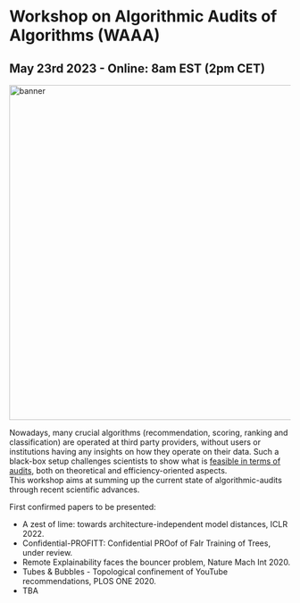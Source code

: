 # Workshop on Algorithmic Audits of Algorithms (WAAA)
## May 23rd 2023 - Online: 8am EST (2pm CET) 

<img src="https://github.com/erwanlemerrer/awesome-audit-algorithms/blob/main/resources/audit.png" width="600" alt="banner" class="center">

Nowadays, many crucial algorithms (recommendation, scoring, ranking and classification) are operated at third party providers, without users or institutions having any insights on how they operate on their data. Such a black-box setup challenges scientists to show what is [feasible in terms of audits](https://github.com/erwanlemerrer/awesome-audit-algorithms), both on theoretical and efficiency-oriented aspects.\
This workshop aims at summing up the current state of algorithmic-audits through recent scientific advances.

First confirmed papers to be presented:
 - A zest of lime: towards architecture-independent model distances, ICLR 2022.
 - Confidential-PROFITT: Confidential PROof of FaIr Training of Trees, under review.
 - Remote Explainability faces the bouncer problem, Nature Mach Int 2020.
 - Tubes & Bubbles - Topological confinement of YouTube recommendations, PLOS ONE 2020. 
 - TBA
